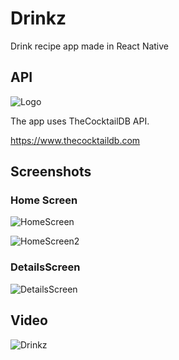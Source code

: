 
# Drinkz

Drink recipe app made in React Native




## API 

![Logo](https://www.thecocktaildb.com/images/logo.png)

The app uses TheCocktailDB API.

https://www.thecocktaildb.com




## Screenshots

### Home Screen
![HomeScreen](https://github.com/JACAJACA/Drinkz/assets/131259082/15b2b045-b76b-4a08-9eba-5d17744e4961)

![HomeScreen2](https://github.com/JACAJACA/Drinkz/assets/131259082/c700017b-8e27-446d-af6a-735a71ccc0b5)

### DetailsScreen
![DetailsScreen](https://github.com/JACAJACA/Drinkz/assets/131259082/cdd64cb1-84de-434a-b8b5-da2deb31a3e7)


## Video

![Drinkz](https://i.imgur.com/lBFj0mR.gif)


